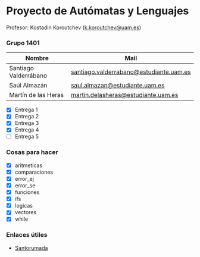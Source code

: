 # Proyecto de Autómatas y Lenguajes

Profesor: Kostadin Koroutchev (k.koroutchev@uam.es)

### Grupo 1401

Nombre | Mail
------------------------------ | ------------------------------
Santiago Valderrábano | santiago.valderrabano@estudiante.uam.es
Saúl Almazán | saul.almazan@estudiante.uam.es
Martín de las Heras | martin.delasheras@estudiante.uam.es

- [x] Entrega 1
- [x] Entrega 2
- [x] Entrega 3
- [x] Entrega 4
- [ ] Entrega 5

### Cosas para hacer

- [x] aritmeticas
- [x] comparaciones
- [x] error_ej
- [x] error_se
- [x] funciones
- [x] ifs
- [x] logicas
- [x] vectores
- [x] while

### Enlaces útiles

- <a href="https://github.com/AlejandroSantorum/PAUTLEN_Assignments" target="_blank">Santorumada</a>
